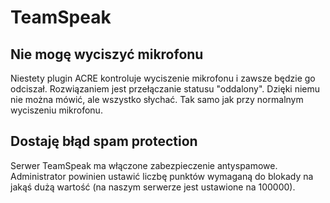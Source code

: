 # TeamSpeak

## Nie mogę wyciszyć mikrofonu

Niestety plugin ACRE kontroluje wyciszenie mikrofonu i zawsze będzie go odciszał.
Rozwiązaniem jest przełączanie statusu "oddalony".
Dzięki niemu nie można mówić, ale wszystko słychać.
Tak samo jak przy normalnym wyciszeniu mikrofonu.

## Dostaję błąd spam protection

Serwer TeamSpeak ma włączone zabezpieczenie antyspamowe. Administrator powinien ustawić liczbę punktów wymaganą do blokady na jakąś dużą wartość (na naszym serwerze jest ustawione na 100000).
